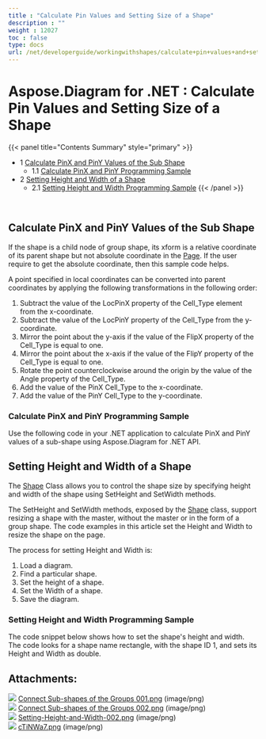 ```yaml
---
title : "Calculate Pin Values and Setting Size of a Shape" 
description : "" 
weight : 12027 
toc : false
type: docs
url: /net/developerguide/workingwithshapes/calculate+pin+values+and+setting+size+of+a+shape/
---
```


# Aspose.Diagram for .NET : Calculate Pin Values and Setting Size of a Shape


{{< panel title="Contents Summary" style="primary" >}}
*   1 [Calculate PinX and PinY Values of the Sub Shape](#calculate-pinx-and-piny-values-of-the-sub-shape)
    *   1.1 [Calculate PinX and PinY Programming Sample](#calculate-pinx-and-piny-programming-sample)
*   2 [Setting Height and Width of a Shape](#setting-height-and-width-of-a-shape)
    *   2.1 [Setting Height and Width Programming Sample](#setting-height-and-width-programming-sample)
{{< /panel >}}
 

 

## Calculate PinX and PinY Values of the Sub Shape

If the shape is a child node of group shape, its xform is a relative coordinate of its parent shape but not absolute coordinate in the [Page](http://www.aspose.com/api/net/diagram/aspose.diagram/page). If the user require to get the absolute coordinate, then this sample code helps.

A point specified in local coordinates can be converted into parent coordinates by applying the following transformations in the following order:

1.  Subtract the value of the LocPinX property of the Cell\_Type element from the x-coordinate.
2.  Subtract the value of the LocPinY property of the Cell\_Type from the y-coordinate.
3.  Mirror the point about the y-axis if the value of the FlipX property of the Cell\_Type is equal to one.
4.  Mirror the point about the x-axis if the value of the FlipY property of the Cell\_Type is equal to one.
5.  Rotate the point counterclockwise around the origin by the value of the Angle property of the Cell\_Type.
6.  Add the value of the PinX Cell\_Type to the x-coordinate.
7.  Add the value of the PinY Cell\_Type to the y-coordinate.

### Calculate PinX and PinY Programming Sample

Use the following code in your .NET application to calculate PinX and PinY values of a sub-shape using Aspose.Diagram for .NET API.

## Setting Height and Width of a Shape

The [Shape](http://www.aspose.com/api/net/diagram/aspose.diagram/shape) Class allows you to control the shape size by specifying height and width of the shape using SetHeight and SetWidth methods.

The SetHeight and SetWidth methods, exposed by the [Shape](http://www.aspose.com/api/net/diagram/aspose.diagram/shape) class, support resizing a shape with the master, without the master or in the form of a group shape. The code examples in this article set the Height and Width to resize the shape on the page.

The process for setting Height and Width is:

1.  Load a diagram.
2.  Find a particular shape.
3.  Set the height of a shape.
4.  Set the Width of a shape.
5.  Save the diagram.

### Setting Height and Width Programming Sample

The code snippet below shows how to set the shape's height and width. The code looks for a shape name rectangle, with the shape ID 1, and sets its Height and Width as double.

## Attachments:

![](https://docs2.aspose.com/diagram/net/images/icons/bullet_blue.gif) [Connect Sub-shapes of the Groups 001.png](https://docs2.aspose.com/diagram/net/attachments/18350193/18546846.png) (image/png)  
![](https://docs2.aspose.com/diagram/net/images/icons/bullet_blue.gif) [Connect Sub-shapes of the Groups 002.png](https://docs2.aspose.com/diagram/net/attachments/18350193/18546845.png) (image/png)  
![](https://docs2.aspose.com/diagram/net/images/icons/bullet_blue.gif) [Setting-Height-and-Width-002.png](https://docs2.aspose.com/diagram/net/attachments/18350193/18547264.png) (image/png)  
![](https://docs2.aspose.com/diagram/net/images/icons/bullet_blue.gif) [cTiNWa7.png](https://docs2.aspose.com/diagram/net/attachments/18350193/18547226.png) (image/png)  

